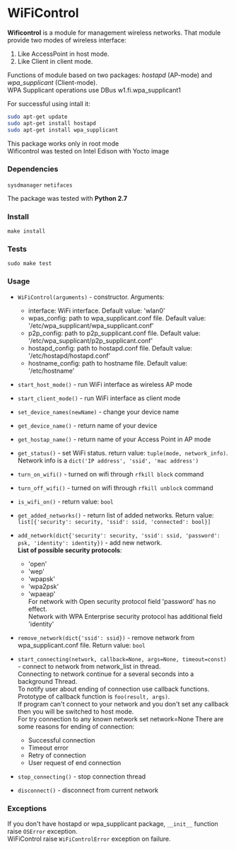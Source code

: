 # WiFiControl

**Wificontrol** is a module for management wireless networks.
That module provide two modes of wireless interface:

 1. Like AccessPoint in host mode.
 2. Like Client in client mode.

Functions of module based on two packages: *hostapd* (AP-mode) and *wpa_supplicant* (Client-mode).  
WPA Supplicant operations use DBus w1.fi.wpa_supplicant1

For successful using intall it:
```bash
sudo apt-get update
sudo apt-get install hostapd
sudo apt-get install wpa_supplicant
```
This package works only in root mode   
Wificontrol was tested on Intel Edison with Yocto image

### Dependencies

`sysdmanager`
`netifaces`

The package was tested with **Python 2.7**

### Install

`make install`

### Tests

`sudo make test`

### Usage

 - `WiFiControl(arguments)` - constructor. Arguments:
   - interface: WiFi interface. Default value: 'wlan0'
   - wpas_config: path to wpa_supplicant.conf file. Default value: '/etc/wpa_supplicant/wpa_supplicant.conf'
   - p2p_config: path to p2p_supplicant.conf file. Default value: '/etc/wpa_supplicant/p2p_supplicant.conf'
   - hostapd_config: path to hostapd.conf file. Default value: '/etc/hostapd/hostapd.conf'
   - hostname_config: path to hostname file. Default value: '/etc/hostname'
 
 - `start_host_mode()` - run WiFi interface as wireless AP mode
 - `start_client_mode()` - run WiFi interface as client mode
 - `set_device_names(newName)` - change your device name
 - `get_device_name()` - return name of your device
 - `get_hostap_name()` - return name of your Access Point in AP mode
 - `get_status()` - set WiFi status. return value: `tuple(mode, network_info)`. Network info is a `dict('IP address', 'ssid', 'mac address')`
 - `turn_on_wifi()` - turned on wifi through `rfkill block` command
 - `turn_off_wifi()` - turned on wifi through `rfkill unblock` command
 - `is_wifi_on()` - return value: `bool`

 - `get_added_networks()` - return list of added networks. Return value: `list[{'security': security, 'ssid': ssid, 'connected': bool}]`

 - `add_network(dict{'security': security, 'ssid': ssid, 'password': psk, 'identity': identity})` - add new network.   
**List of possible security protocols**:
    - 'open'
    - 'wep'
    - 'wpapsk'
    - 'wpa2psk'
    - 'wpaeap'   
For network with Open security protocol field 'password' has no effect.   
Network with WPA Enterprise security protocol has additional field 'identity'

 - `remove_network(dict{'ssid': ssid})` - remove network from wpa_supplicant.conf file. Return value: `bool`
  
 - `start_connecting(network, callback=None, args=None, timeout=const)` - connect to network from network_list in thread.  
  Connecting to network continue for a several seconds into a background Thread.  
  To notify user about ending of connection use callback functions.  
  Prototype of callback function is `foo(result, args)`.  
  If program can't connect to your network and you don't set any callback then you will be switched to host mode.  
  For try connection to any known network set network=None
  There are some reasons for ending of connection:
    * Successful connection
  	* Timeout error
    * Retry of connection
    * User request of end connection
 - `stop_connecting()` - stop connection thread
 - `disconnect()` - disconnect from current network
 
### Exceptions

If you don't have hostapd or wpa_supplicant package, `__init__` function raise `OSError` exception.  
WiFiControl raise `WiFiControlError` exception on failure.
